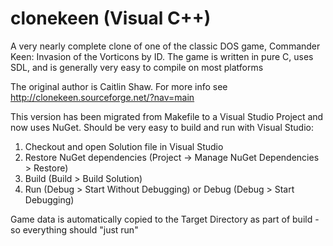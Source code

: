 # clonekeen (Visual C++)

A very nearly complete clone of one of the classic DOS game, Commander Keen: Invasion of the Vorticons by ID. The game is written in pure C, uses SDL, and is generally very easy to compile on most platforms

The original author is Caitlin Shaw. For more info see http://clonekeen.sourceforge.net/?nav=main

This version has been migrated from Makefile to a Visual Studio Project and now uses NuGet. Should be very easy to build and run with Visual Studio:

1. Checkout and open Solution file in Visual Studio 
2. Restore NuGet dependencies (Project -> Manage NuGet Dependencies > Restore)
3. Build (Build > Build Solution)
4. Run (Debug > Start Without Debugging) or Debug (Debug > Start Debugging)

Game data is automatically copied to the Target Directory as part of build - so everything should "just run"
